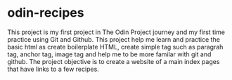 # odin-recipes
This project is my first project in The Odin Project journey and my first time practice using Git and Github. This project help me learn and practice the basic html as create boilerplate HTML, create simple tag such as paragrah tag, anchor tag, image tag and help me to be more familar with git and github. The project objective is to create a website  of a main index pages that have links to a few recipes.